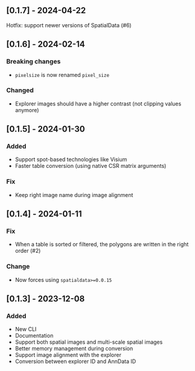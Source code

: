 ## [0.1.7] - 2024-04-22

Hotfix: support newer versions of SpatialData (#6)

## [0.1.6] - 2024-02-14

### Breaking changes
- `pixelsize` is now renamed `pixel_size`

### Changed
- Explorer images should have a higher contrast (not clipping values anymore)

## [0.1.5] - 2024-01-30

### Added
- Support spot-based technologies like Visium
- Faster table conversion (using native CSR matrix arguments)

### Fix
- Keep right image name during image alignment

## [0.1.4] - 2024-01-11

### Fix
- When a table is sorted or filtered, the polygons are written in the right order (#2)

### Change
- Now forces using `spatialdata>=0.0.15`

## [0.1.3] - 2023-12-08

### Added
- New CLI
- Documentation
- Support both spatial images and multi-scale spatial images
- Better memory management during conversion
- Support image alignment with the explorer
- Conversion between explorer ID and AnnData ID